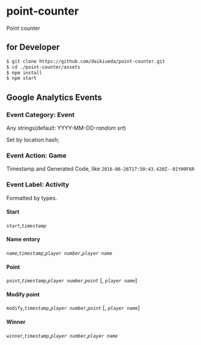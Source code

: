 # point-counter
Point counter

## for Developer

```Bash
$ git clone https://github.com/daikiueda/point-counter.git
$ cd ./point-counter/assets
$ npm install
$ npm start
```

## Google Analytics Events

### Event Category: Event

Any strings(default: YYYY-MM-DD-_random srt_)

Set by location.hash;

### Event Action: Game

Timestamp and Generated Code, like `2016-06-26T17:50:43.420Z--01YH9F6R`

### Event Label: Activity

Formatted by types.

#### Start

`start`,_`timestamp`_

#### Name entory

`name`,_`timestamp`_,_`player number`_,_`player name`_

#### Point

`point`,_`timestamp`_,_`player number`_,_`point`_ [, _`player name`_]

#### Modify point

`modify`,_`timestamp`_,_`player number`_,_`point`_ [, _`player name`_]

#### Winner

`winner`,_`timestamp`_,_`player number`_,_`player name`_

